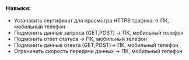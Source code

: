 ### Навыки:
- Устанавить сертификат для просмотра HTTPS трафика.-> ПК, мобильный телефон
- Подменить данные запроса (GET,POST) -> ПК, мобильный телефон
- Подменить ответ статуса -> ПК, мобильный телефон
- Подменить данные ответа (GET,POST)-> ПК, мобильный телефон
- Ограничить скорость передачи данных -> ПК, мобильный телефон
